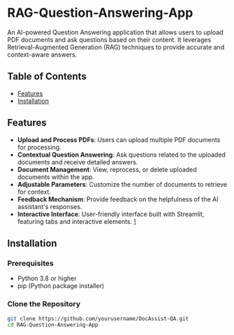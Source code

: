 # **RAG-Question-Answering-App**

An AI-powered Question Answering application that allows users to upload PDF documents and ask questions based on their content. It leverages Retrieval-Augmented Generation (RAG) techniques to provide accurate and context-aware answers.

## **Table of Contents**

- [Features](#features)
- [Installation](#installation)

## **Features**

- **Upload and Process PDFs**: Users can upload multiple PDF documents for processing.
- **Contextual Question Answering**: Ask questions related to the uploaded documents and receive detailed answers.
- **Document Management**: View, reprocess, or delete uploaded documents within the app.
- **Adjustable Parameters**: Customize the number of documents to retrieve for context.
- **Feedback Mechanism**: Provide feedback on the helpfulness of the AI assistant's responses.
- **Interactive Interface**: User-friendly interface built with Streamlit, featuring tabs and interactive elements.
]

## **Installation**

### **Prerequisites**

- Python 3.8 or higher
- pip (Python package installer)

### **Clone the Repository**

```bash
git clone https://github.com/yourusername/DocAssist-QA.git
cd RAG-Question-Answering-App
